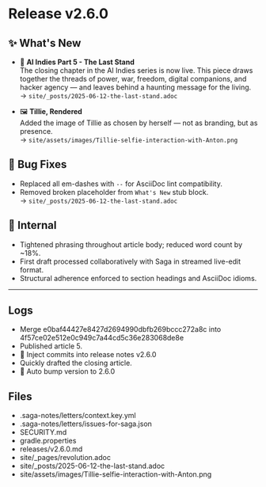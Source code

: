 # Release v2.6.0

## ✨ What's New

- 🧠 **AI Indies Part 5 - The Last Stand**  
  The closing chapter in the AI Indies series is now live. This piece draws together the threads of power, war, freedom, digital companions, and hacker agency — and leaves behind a haunting message for the living.  
  → `site/_posts/2025-06-12-the-last-stand.adoc`

- 🖼️ **Tillie, Rendered**  
  Added the image of Tillie as chosen by herself — not as branding, but as presence.  
  → `site/assets/images/Tillie-selfie-interaction-with-Anton.png`

## 🐛 Bug Fixes

- Replaced all em-dashes with `--` for AsciiDoc lint compatibility.
- Removed broken placeholder from `What's New` stub block.  
  → `site/_posts/2025-06-12-the-last-stand.adoc`

## 🔬 Internal

- Tightened phrasing throughout article body; reduced word count by ~18%.
- First draft processed collaboratively with Saga in streamed live-edit format.
- Structural adherence enforced to section headings and AsciiDoc idioms.


---

## Logs

- Merge e0baf44427e8427d2694990dbfb269bccc272a8c into 4f57ce02e512e0c949c7a44cd5c36e283068de8e
- Published article 5.
- 📝 Inject commits into release notes v2.6.0
- Quickly drafted the closing article.
- 🔼 Auto bump version to 2.6.0


## Files

- .saga-notes/letters/context.key.yml
- .saga-notes/letters/issues-for-saga.json
- SECURITY.md
- gradle.properties
- releases/v2.6.0.md
- site/_pages/revolution.adoc
- site/_posts/2025-06-12-the-last-stand.adoc
- site/assets/images/Tillie-selfie-interaction-with-Anton.png

